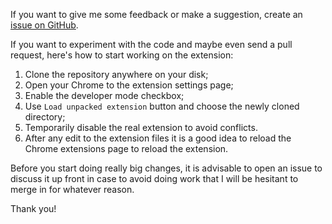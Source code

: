 If you want to give me some feedback or make a suggestion, create an [issue on GitHub](https://github.com/denis-sokolov/chrome-supergenpass/issues).

If you want to experiment with the code and maybe even send a pull request, here's how to start working on the extension:

1. Clone the repository anywhere on your disk;
1. Open your Chrome to the extension settings page;
1. Enable the developer mode checkbox;
1. Use `Load unpacked extension` button and choose the newly cloned directory;
1. Temporarily disable the real extension to avoid conflicts.
1. After any edit to the extension files it is a good idea to reload the Chrome extensions page to reload the extension.

Before you start doing really big changes, it is advisable to open an issue to discuss it up front in case to avoid doing work that I will be hesitant to merge in for whatever reason.

Thank you!
